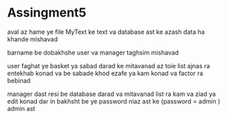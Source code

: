 # Assingment5

aval az hame ye file MyText ke text va database ast ke azash data ha khande mishavad 

barname be dobakhshe user va manager taghsim mishavad

user faghat ye basket ya sabad darad ke mitavanad az toie list ajnas ra entekhab konad va be sabade khod ezafe ya kam konad va factor ra bebinad


manager dast resi be database darad va mitavanad list ra kam va ziad ya edit konad 
dar in bakhsht be ye password niaz ast ke (password = admin ) admin ast


